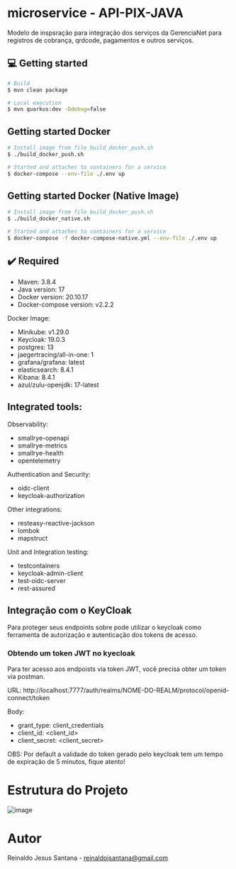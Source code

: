 # microservice - API-PIX-JAVA

Modelo de inspsração para integração dos serviços da GerenciaNet para registros de cobrança, qrdcode, pagamentos e outros serviços.





## 💻 Getting started

```bash
# Build 
$ mvn clean package

# Local execution
$ mvn quarkus:dev -Ddebug=false
```


## Getting started Docker
```bash
# Install image from file build_docker_push.sh 
$ ./build_docker_push.sh 

# Started and attaches to containers for a service
$ docker-compose --env-file ./.env up
```


## Getting started Docker (Native Image)
```bash
# Install image from file build_docker_push.sh 
$ ./build_docker_native.sh 

# Started and attaches to containers for a service
$ docker-compose -f docker-compose-native.yml --env-file ./.env up
```


## ✔️ Required
* Maven: 3.8.4
* Java version: 17
* Docker version: 20.10.17
* Docker-compose version: v2.2.2


Docker Image:
* Minikube: v1.29.0
* Keycloak: 19.0.3
* postgres: 13
* jaegertracing/all-in-one: 1
* grafana/grafana: latest
* elasticsearch: 8.4.1
* Kibana: 8.4.1
* azul/zulu-openjdk: 17-latest


## Integrated tools:

Observability:

* smallrye-openapi
* smallrye-metrics
* smallrye-health 
* opentelemetry

Authentication and Security:
* oidc-client
* keycloak-authorization

Other integrations:
* resteasy-reactive-jackson
* lombok
* mapstruct

Unit and Integration testing:
* testcontainers
* keycloak-admin-client
* test-oidc-server
* rest-assured



## Integração com o KeyCloak
Para proteger seus endpoints sobre pode utilizar o keycloak como ferramenta de autorização e autenticação dos tokens de acesso.


### Obtendo um token JWT no kyecloak
Para ter acesso aos endpoists via token JWT, você precisa obter um token via postman.

URL:
http://localhost:7777/auth/realms/NOME-DO-REALM/protocol/openid-connect/token


Body:
* grant_type: client_credentials
* client_id: <client_id>
* client_secret: <client_secret>

OBS:
Por default a validade do token gerado pelo keycloak tem um tempo de expiração de 5 minutos, fique atento!


# Estrutura do Projeto
![image](https://user-images.githubusercontent.com/17239827/228963228-e22d31bf-8ed2-48da-8e71-9a1a81d658af.png)



# Autor
Reinaldo Jesus Santana - reinaldojsantana@gmail.com
